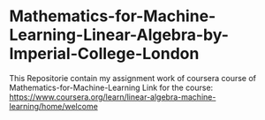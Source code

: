 # Mathematics-for-Machine-Learning-Linear-Algebra-by-Imperial-College-London

This Repositorie contain my assignment work of coursera course of Mathematics-for-Machine-Learning
Link for the course: https://www.coursera.org/learn/linear-algebra-machine-learning/home/welcome
